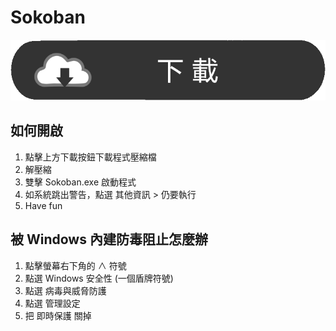 # Sokoban

[![下載](https://github.com/micr0dust/image_saves/raw/master/img/button/btn-dl-black-ch.png?raw=true "下載")](https://github.com/micr0dust/Sokoban/releases/download/v1.1.0.1/Sokoban.zip)

## 如何開啟

1. 點擊上方下載按鈕下載程式壓縮檔
2. 解壓縮
3. 雙擊 Sokoban.exe 啟動程式
4. 如系統跳出警告，點選 其他資訊 > 仍要執行
5. Have fun

## 被 Windows 內建防毒阻止怎麼辦

1. 點擊螢幕右下角的 ∧ 符號
2. 點選 Windows 安全性 (一個盾牌符號)
3. 點選 病毒與威脅防護
4. 點選 管理設定
5. 把 即時保護 關掉